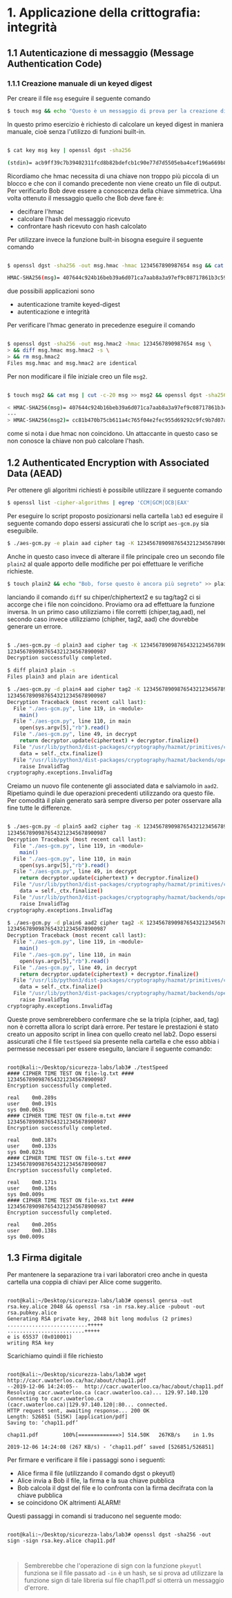# 1. Applicazione della crittografia: integrità
## 1.1 Autenticazione di messaggio (Message Authentication Code)
### 1.1.1 Creazione manuale di un keyed digest

Per creare il file `msg` eseguire il seguente comando

```sh
$ touch msg && echo "Questo è un messaggio di prova per la creazione di un keyed-digest!" >> msg && touch key && echo "1234567890987654" >> key
```

In questo primo esercizio è richiesto di calcolare un keyed digest in maniera manuale, cioè senza l'utilizzo di funzioni built-in.

```sh

$ cat key msg key | openssl dgst -sha256

(stdin)= acb9ff39c7b39402311fcd8b82bdefcb1c90e77d7d5505eba4cef196a669b839

```

Ricordiamo che hmac necessita di una chiave non troppo più piccola di un blocco e che con il comando precedente non viene creato un file di output. Per verificarlo Bob deve essere a conoscenza della chiave simmetrica. Una volta ottenuto il messaggio quello che Bob deve fare è:

- decifrare l'hmac
- calcolare l'hash del messaggio ricevuto
- confrontare hash ricevuto con hash calcolato

Per utilizzare invece la funzione built-in bisogna eseguire il seguente comando

```sh

$ openssl dgst -sha256 -out msg.hmac -hmac 1234567890987654 msg && cat msg.hmac

HMAC-SHA256(msg)= 407644c924b16beb39a6d071ca7aab8a3a97ef9c08717861b3c59c9f9a86a314
```
due possibili applicazioni sono

- autenticazione tramite keyed-digest
- autenticazione e integrità

Per verificare l'hmac generato in precedenze eseguire il comando

```sh

$ openssl dgst -sha256 -out msg.hmac2 -hmac 1234567890987654 msg \
> && diff msg.hmac msg.hmac2 -s \
> && rm msg.hmac2
Files msg.hmac and msg.hmac2 are identical

```

Per non modificare il file iniziale creo un file `msg2`.

```sh

$ touch msg2 && cat msg | cut -c-20 msg >> msg2 && openssl dgst -sha256 -out msg2.hmac -hmac 1234567890987654 msg2 && diff msg.hmac msg2.hmac -s && rm msg2.hmac && rm msg2

< HMAC-SHA256(msg)= 407644c924b16beb39a6d071ca7aab8a3a97ef9c08717861b3c59c9f9a86a314
---
> HMAC-SHA256(msg2)= cc81b470b75cb611a4c765f04e2fec955d69292c9fc9b7d07a34a7a10359d8ac
```

come si nota i due hmac non coincidono. Un attaccante in questo caso se non conosce la chiave non può calcolare l'hash.

## 1.2 Authenticated Encryption with Associated Data (AEAD)

Per ottenere gli algoritmi richiesti è possibile utilizzare il seguente comando

```sh
$ openssl list -cipher-algorithms | egrep 'CCM|GCM|OCB|EAX'
```

Per eseguire lo script proposto posizionarsi nella cartella `lab3` ed eseguire il seguente comando dopo essersi assicurati che lo script `aes-gcm.py` sia eseguibile.

```sh
$ ./aes-gcm.py -e plain aad cipher tag -K 12345678909876543212345678900987 -iv 09876543211234567890098765432112
```

Anche in questo caso invece di alterare il file principale creo un secondo file `plain2` al quale apporto delle modifiche per poi effettuare le verifiche richieste.

```sh
$ touch plain2 && echo "Bob, forse questo è ancora più segreto" >> plain2 && ./aes-gcm.py -e plain2 aad ciphertext2 tag2 -K 12345678909876543212345678900987 -iv 09876543211234567890098765432112

```

lanciando il comando `diff` su chiper/chiphertext2 e su tag/tag2 ci si accorge che i file non coincidono. Proviamo ora ad effettuare la funzione inversa. In un primo caso utilizziamo i file corretti (chiper,tag,aad), nel secondo caso invece utilizziamo (chipher, tag2, aad) che dovrebbe generare un errore.

```sh

$ ./aes-gcm.py -d plain3 aad cipher tag -K 12345678909876543212345678900987 -iv 09876543211234567890098765432112
12345678909876543212345678900987
Decryption successfully completed.

$ diff plain3 plain -s
Files plain3 and plain are identical

$ ./aes-gcm.py -d plain4 aad cipher tag2 -K 12345678909876543212345678900987 -iv 09876543211234567890098765432112
12345678909876543212345678900987
Decryption Traceback (most recent call last):
  File "./aes-gcm.py", line 119, in <module>
    main()
  File "./aes-gcm.py", line 110, in main
    open(sys.argv[5],"rb").read()
  File "./aes-gcm.py", line 49, in decrypt
    return decryptor.update(ciphertext) + decryptor.finalize()
  File "/usr/lib/python3/dist-packages/cryptography/hazmat/primitives/ciphers/base.py", line 198, in finalize
    data = self._ctx.finalize()
  File "/usr/lib/python3/dist-packages/cryptography/hazmat/backends/openssl/ciphers.py", line 170, in finalize
    raise InvalidTag
cryptography.exceptions.InvalidTag

```

Creiamo un nuovo file contenente gli associated data e salviamolo in `aad2`. Ripetiamo quindi le due operazioni precedenti utilizzando ora questo file. Per comodità il plain generato sarà sempre diverso per poter osservare alla fine tutte le differenze.

```sh

$ ./aes-gcm.py -d plain5 aad2 cipher tag -K 12345678909876543212345678900987 -iv 09876543211234567890098765432112
12345678909876543212345678900987
Decryption Traceback (most recent call last):
  File "./aes-gcm.py", line 119, in <module>
    main()
  File "./aes-gcm.py", line 110, in main
    open(sys.argv[5],"rb").read()
  File "./aes-gcm.py", line 49, in decrypt
    return decryptor.update(ciphertext) + decryptor.finalize()
  File "/usr/lib/python3/dist-packages/cryptography/hazmat/primitives/ciphers/base.py", line 198, in finalize
    data = self._ctx.finalize()
  File "/usr/lib/python3/dist-packages/cryptography/hazmat/backends/openssl/ciphers.py", line 170, in finalize
    raise InvalidTag
cryptography.exceptions.InvalidTag

$ ./aes-gcm.py -d plain6 aad2 cipher tag2 -K 12345678909876543212345678900987 -iv 09876543211234567890098765432112
12345678909876543212345678900987
Decryption Traceback (most recent call last):
  File "./aes-gcm.py", line 119, in <module>
    main()
  File "./aes-gcm.py", line 110, in main
    open(sys.argv[5],"rb").read()
  File "./aes-gcm.py", line 49, in decrypt
    return decryptor.update(ciphertext) + decryptor.finalize()
  File "/usr/lib/python3/dist-packages/cryptography/hazmat/primitives/ciphers/base.py", line 198, in finalize
    data = self._ctx.finalize()
  File "/usr/lib/python3/dist-packages/cryptography/hazmat/backends/openssl/ciphers.py", line 170, in finalize
    raise InvalidTag
cryptography.exceptions.InvalidTag


```

Queste prove sembrerebbero confermare che se la tripla (cipher, aad, tag) non è corretta allora lo script darà errore. Per testare le prestazioni è stato creato un apposito script in linea con quello creato nel lab2. Dopo essersi assicurati che il file `testSpeed` sia presente nella cartella e che esso abbia i permesse necessari per essere eseguito, lanciare il seguente comando:

```console

root@kali:~/Desktop/sicurezza-labs/lab3# ./testSpeed 
#### CIPHER TIME TEST ON file-lg.txt ####
12345678909876543212345678900987
Encryption successfully completed.

real	0m0.289s
user	0m0.191s
sys	0m0.063s
#### CIPHER TIME TEST ON file-m.txt ####
12345678909876543212345678900987
Encryption successfully completed.

real	0m0.187s
user	0m0.133s
sys	0m0.023s
#### CIPHER TIME TEST ON file-s.txt ####
12345678909876543212345678900987
Encryption successfully completed.

real	0m0.171s
user	0m0.136s
sys	0m0.009s
#### CIPHER TIME TEST ON file-xs.txt ####
12345678909876543212345678900987
Encryption successfully completed.

real	0m0.205s
user	0m0.138s
sys	0m0.009s

```

## 1.3 Firma digitale

Per mantenere la separazione tra i vari laboratori creo anche in questa cartella una coppia di chiavi per Alice come suggerito.

```console

root@kali:~/Desktop/sicurezza-labs/lab3# openssl genrsa -out rsa.key.alice 2048 && openssl rsa -in rsa.key.alice -pubout -out rsa.pubkey.alice 
Generating RSA private key, 2048 bit long modulus (2 primes)
..........................+++++
.........................+++++
e is 65537 (0x010001)
writing RSA key

```

Scarichiamo quindi il file richiesto

```console

root@kali:~/Desktop/sicurezza-labs/lab3# wget http://cacr.uwaterloo.ca/hac/about/chap11.pdf
--2019-12-06 14:24:05--  http://cacr.uwaterloo.ca/hac/about/chap11.pdf
Resolving cacr.uwaterloo.ca (cacr.uwaterloo.ca)... 129.97.140.120
Connecting to cacr.uwaterloo.ca (cacr.uwaterloo.ca)|129.97.140.120|:80... connected.
HTTP request sent, awaiting response... 200 OK
Length: 526851 (515K) [application/pdf]
Saving to: ‘chap11.pdf’

chap11.pdf        100%[=============>] 514.50K   267KB/s    in 1.9s    

2019-12-06 14:24:08 (267 KB/s) - ‘chap11.pdf’ saved [526851/526851]

```

Per firmare e verificare il file i passaggi sono i seguenti:

- Alice firma il file (utilizzando il comando dgst o pkeyutl)
- Alice invia a Bob il file, la firma e la sua chiave pubblica
- Bob calcola il dgst del file e lo confronta con la firma decifrata con la chiave pubblica
- se coincidono OK altrimenti ALARM!

Questi passaggi in comandi si traducono nel seguente modo:

```console

root@kali:~/Desktop/sicurezza-labs/lab3# openssl dgst -sha256 -out sign -sign rsa.key.alice chap11.pdf



```

> Sembrerebbe che l'operazione di sign con la funzione `pkeyutl` funziona se il file passato ad `-in` è un hash, se si prova ad utilizzare la funzione sign di tale libreria sul file chap11.pdf si otterrà un messaggio d'errore.


